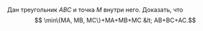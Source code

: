 Дан треугольник $ABC$ и точка $M$ внутри него. Доказать, что 
$$
\min\{MA, MB, MC\}+MA+MB+MC &lt; AB+BC+AC.$$